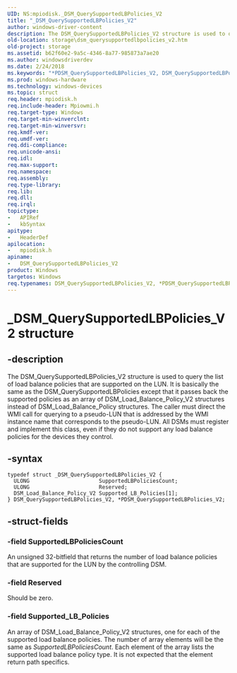```yaml
---
UID: NS:mpiodisk._DSM_QuerySupportedLBPolicies_V2
title: "_DSM_QuerySupportedLBPolicies_V2"
author: windows-driver-content
description: The DSM_QuerySupportedLBPolicies_V2 structure is used to query the list of load balance policies that are supported on the LUN.
old-location: storage\dsm_querysupportedlbpolicies_v2.htm
old-project: storage
ms.assetid: b62f60e2-9a5c-4346-8a77-985873a7ae20
ms.author: windowsdriverdev
ms.date: 2/24/2018
ms.keywords: "*PDSM_QuerySupportedLBPolicies_V2, DSM_QuerySupportedLBPolicies_V2, DSM_QuerySupportedLBPolicies_V2 structure [Storage Devices], PDSM_QuerySupportedLBPolicies_V2, PDSM_QuerySupportedLBPolicies_V2 structure pointer [Storage Devices], _DSM_QuerySupportedLBPolicies_V2, mpiodisk/DSM_QuerySupportedLBPolicies_V2, mpiodisk/PDSM_QuerySupportedLBPolicies_V2, storage.dsm_querysupportedlbpolicies_v2, structs-scsibus_33717938-d010-4155-a87b-4fb94831315e.xml"
ms.prod: windows-hardware
ms.technology: windows-devices
ms.topic: struct
req.header: mpiodisk.h
req.include-header: Mpiowmi.h
req.target-type: Windows
req.target-min-winverclnt: 
req.target-min-winversvr: 
req.kmdf-ver: 
req.umdf-ver: 
req.ddi-compliance: 
req.unicode-ansi: 
req.idl: 
req.max-support: 
req.namespace: 
req.assembly: 
req.type-library: 
req.lib: 
req.dll: 
req.irql: 
topictype:
-	APIRef
-	kbSyntax
apitype:
-	HeaderDef
apilocation:
-	mpiodisk.h
apiname:
-	DSM_QuerySupportedLBPolicies_V2
product: Windows
targetos: Windows
req.typenames: DSM_QuerySupportedLBPolicies_V2, *PDSM_QuerySupportedLBPolicies_V2
---
```


# _DSM_QuerySupportedLBPolicies_V2 structure


## -description


The DSM_QuerySupportedLBPolicies_V2 structure is used to query the list of load balance policies that are supported on the LUN. It is basically the same as the DSM_QuerySupportedLBPolicies except that it passes back the supported policies as an array of DSM_Load_Balance_Policy_V2 structures instead of DSM_Load_Balance_Policy structures. The caller must direct the WMI call for querying to a pseudo-LUN that is addressed by the WMI instance name that corresponds to the pseudo-LUN. All DSMs must register and implement this class, even if they do not support any load balance policies for the devices they control.


## -syntax


````
typedef struct _DSM_QuerySupportedLBPolicies_V2 {
  ULONG                      SupportedLBPoliciesCount;
  ULONG                      Reserved;
  DSM_Load_Balance_Policy_V2 Supported_LB_Policies[1];
} DSM_QuerySupportedLBPolicies_V2, *PDSM_QuerySupportedLBPolicies_V2;
````


## -struct-fields




### -field SupportedLBPoliciesCount

An unsigned 32-bitfield that returns the number of load balance policies that are supported for the LUN by the controlling DSM.


### -field Reserved

Should be zero.


### -field Supported_LB_Policies

An array of DSM_Load_Balance_Policy_V2 structures, one for each of the supported load balance policies. The number of array elements will be the same as <i>SupportedLBPoliciesCount</i>. Each element of the array lists the supported load balance policy type. It is not expected that the element return path specifics.

